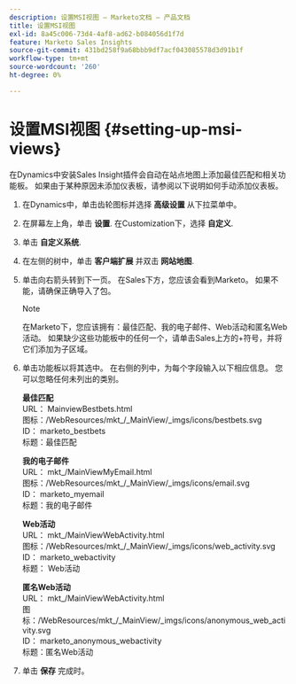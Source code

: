 ```yaml
---
description: 设置MSI视图 — Marketo文档 — 产品文档
title: 设置MSI视图
exl-id: 8a45c006-73d4-4af8-ad62-b084056d1f7d
feature: Marketo Sales Insights
source-git-commit: 431bd258f9a68bbb9df7acf043085578d3d91b1f
workflow-type: tm+mt
source-wordcount: '260'
ht-degree: 0%

---
```


# 设置MSI视图 {#setting-up-msi-views}

在Dynamics中安装Sales Insight插件会自动在站点地图上添加最佳匹配和相关功能板。 如果由于某种原因未添加仪表板，请参阅以下说明如何手动添加仪表板。

1. 在Dynamics中，单击齿轮图标并选择 **高级设置** 从下拉菜单中。

1. 在屏幕左上角，单击 **设置**. 在Customization下，选择 **自定义**.

1. 单击 **自定义系统**.

1. 在左侧的树中，单击 **客户端扩展** 并双击 **网站地图**.

1. 单击向右箭头转到下一页。 在Sales下方，您应该会看到Marketo。 如果不能，请确保正确导入了包。

   >[!NOTE]
   >
   >在Marketo下，您应该拥有：最佳匹配、我的电子邮件、Web活动和匿名Web活动。 如果缺少这些功能板中的任何一个，请单击Sales上方的+符号，并将它们添加为子区域。

1. 单击功能板以将其选中。 在右侧的列中，为每个字段输入以下相应信息。 您可以忽略任何未列出的类别。

   **最佳匹配**</br>
URL： MainviewBestbets.html</br>
图标：/WebResources/mkt_/_MainView/_imgs/icons/bestbets.svg</br>
ID： marketo_bestbets</br>
标题：最佳匹配

   **我的电子邮件**</br>
URL： mkt_/MainViewMyEmail.html</br>
图标：/WebResources/mkt_/_MainView/_imgs/icons/email.svg</br>
ID： marketo_myemail</br>
标题：我的电子邮件

   **Web活动**</br>
URL： mkt_/MainViewWebActivity.html</br>
图标：/WebResources/mkt_/_MainView/_imgs/icons/web_activity.svg</br>
ID： marketo_webactivity</br>
标题： Web活动

   **匿名Web活动**</br>
URL： mkt_/MainViewWebActivity.html</br>
图标：/WebResources/mkt_/_MainView/_imgs/icons/anonymous_web_activity.svg</br>
ID： marketo_anonymous_webactivity</br>
标题：匿名Web活动

1. 单击 **保存** 完成时。
